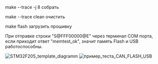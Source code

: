 make --trace -j 8 		собрать

make --trace clean 		очистить

make flash			загрузить прошивку


При отправке строки "S@FFF00000@E" через терминал COM порта,
если приходит ответ "memtest_ok", значит память Flash и USB работоспособны.


![STM32F205_template_diagramm](https://user-images.githubusercontent.com/52402483/204126306-ed2a4b8a-ce93-4a37-adcb-43e90b236d92.png)
![пример_теста_CAN_FLASH_USB](https://user-images.githubusercontent.com/52402483/204126307-9f65fced-c76d-463a-a2b6-d8bf731d0e67.png)
